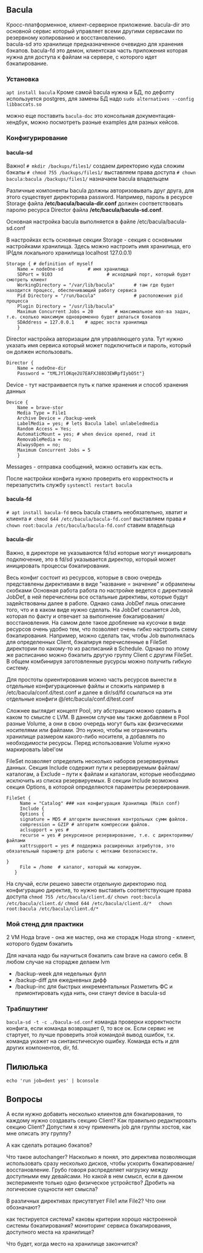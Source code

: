 ## Bacula 
Кросс-платформенное, клиент-серверное приложение. 
bacula-dir это основной сервис который управляет всеми другими сервисами по резервному копированию и восстановлению.  
bacula-sd это хранилище предназначенное очевидно для хранения бэкапов. 
bacula-fd это демон, клиентская часть приложения которая нужна для доступа к файлам на сервере, с которого идет бэкапирование. 

### Установка 
`apt install bacula`
Кроме самой bacula нужна и БД, по дефолту используется postgres, для замены БД надо
`sudo alternatives --config libbaccats.so`

можно еще поставить `bacula-doc` это консольная документация-хендбук, можно посмотреть разные examples для разных кейсов. 

### Конфигурирование

#### bacula-sd

Важно! 
`# mkdir /backups/files1/`    создаем директорию куда сложим бэкапы
`# chmod 755 /backups/files1/`   выставляем права доступа
`# chown bacula:bacula /backups/files1/`   назначаем bacula владельцем

Различные компоненты bacula должны авторизовывать друг друга, для этого существует директорива password. Например, пароль в ресурсе Storage файла **/etc/bacula/bacula-dir.conf** должен соответствовать паролю ресурса Director файла **/etc/bacula/bacula-sd.conf**. 

Основная настройка bacula выполняется в файле 
/etc/bacula/bacula-sd.conf

В настройках есть основные секции
Storage - секция с основными настройками хранилища. Здесь можно настроить имя хранилища, его IP(для локального хранилища localhost 127.0.0.1) 
```
Storage { # definition of myself 
	Name = nodeOne-sd         # имя хранилища  
	SDPort = 9103                    # исходящий порт, который будет смотреть клиент
	WorkingDirectory = "/var/lib/bacula"       # там где будет находится процесс, обеспечивающий работу сервиса    
	Pid Directory = "/run/bacula"              # расположения pid процесса  
	Plugin Directory = "/usr/lib/bacula"     
	Maximum Concurrent Jobs = 20        # максимальное кол-ва задач, т.е. сколько максимум одновременно будет делаться бэкапов
	SDAddress = 127.0.0.1    # адрес хоста хранилища
	}
```

Director настройка авторизации для управляющего узла. Тут нужно указать имя сервиса который может подключиться и пароль, который он должен использовать.   
```
Director { 
	Name = nodeOne-dir 
	Password = "tMLJYlOKqe2U7EAFXJ88O3EWRpfIybO5t"}
```

Device - тут настраивается путь к папке хранения и способ хранения данных
```
Device { 
	Name = brave-stor
	Media Type = File1 
	Archive Device = /backup-week
	LabelMedia = yes; # lets Bacula label unlabeledmedia 
	Random Access = Yes; 
	AutomaticMount = yes; # when device opened, read it 
	RemovableMedia = no; 
	AlwaysOpen = no; 
	Maximum Concurrent Jobs = 5
	}
```

Messages - отправка сообщений, можно оставить как есть. 

После настройки конфига нужно проверить его корректность и перезапустить службу
`systemctl restart bacula` 

#### bacula-fd

`# apt install bacula-fd` весь bacula ставить необязательно, хватит и клиента
`# chmod 644 /etc/bacula/bacula-fd.conf`  выставляем права
`# chown root:bacula /etc/bacula/bacula-fd.conf` ставим владельца

#### bacula-dir 
Важно, в директоре не указываются fd/sd которые могут иницировать подключение, это в fd/sd указывается директор, который  может иницировать процессы бэкапирования. 

Весь конфиг состоит из ресурсов, которые в свою очередь представлены директивами в виде "название = значение" и обрамлены скобками
Основная работа работа по настройке ведется с директивой JobDef, в ней перечислены все остальные директивы, которые будут задействованы далее в работе. Однако сама JobDef лишь описание того, что и в каком виде нужно сделать. На JobDef ссылается Job, которая по факту и отвечает за выполнение бэкапирования/восстановления. 
На самом деле такое дробление на кусочки в виде ресурсов очень удобно тем, что позволяет очень гибко настроить схему бэкапирования. Например, можно сделать так, чтобы Job выполнялась для определенных Client, бэкапируя перечисленные в FileSet директории по какому-то из расписаний в Schedule. Однако по этому же расписанию можно бэкапить другую группу Client с другим FileSet. В общем комбинируя заготовленные русурсы можно получить гибкую систему. 

Для простоты ориентирования можно часть ресурсов вынести в отдельные конфигурационные файлы и сложить например в /etc/bacula/conf.d/test.conf
и далее в dir/sd/fd ссылаться на эти отдельные конфиги 
@/etc/bacula/conf.d/test.conf

Сложнее выглядит концепт Pool, эту абстракцию можно сравить в каком то смысле с LVM. В данном случае мы также добавляем в Pool разные Volume, а они в свою очередь могут быть как физическими носителями или файлами. Это нужно, чтобы не ограничивать хранилище размером какого-либо носителя, а добавлять по необходимости ресурсы. Перед использование Volume нужно маркировать label'ом 

FileSet позволяет определить несколько наборов резервируемых данных. 
Секция Include содержит пути к резервируемым файлам/каталогам, а Exclude – пути к файлам и каталогам, которые необходимо исключить из списка резервируемых. В секции Include возможна секция Options, в которой определяются параметры резервирования.
```
FileSet {
     Name = "Catalog" ### ная конфигурация Хранилища (Main conf)
     Include {
     Options {
     signature = MD5 # алгоритм вычисления контрольных сумм файлов.
     compression = GZIP # алгоритм компрессии файлов.
     aclsupport = yes # 
     recurse = yes # рекурсивное резервирование, т.е. с директориями/файлами 
     xattrsupport = yes # поддержка расширенных атрибутов, это обязательный параметр для работы с метками безопасности.
     
}
     File = /home  # каталог, который мы копируем.
   }
```

На случай, если решено завести отдельную директорию под конфигурацию директив, то нужно выставить соответствующие права доступа
`chmod 755 /etc/bacula/client.d/`
`chown root:bacula /etc/bacula/client.d/`
`chmod 644 /etc/bacula/client.d/*  `
`chown root:bacula /etc/bacula/client.d/*`


### Мой стенд для практики

2 VM
Нода brave - она же мастер, она же сторадж
Нода strong - клиент, которого будем бэкапить 

Для начала надо бы научиться бэкапить сам brave на самого себя. 
В любом случае на сторадже делаем lvm
- /backup-week  для недельных фулл
- /backup-diff     для ежедневных дифф
- /backup-inc      для быстрых инкрементальных 
Разметить ФС и примонтировать куда нить, они станут device в bacula-sd

### Траблшутинг

`bacula-sd -t -c ./bacula-sd.conf` команда проверки корректности конфига, если команда возвращает 0, то все ок. Если сервис не стартует, то лучше проверить этой командой вывод ошибок, т.к. команда укажет на синтакстическую ошибку. Команда есть и для других компонентов, dir, fd. 

## Пилюлька
`echo 'run job=dent yes' | bconsole` 

## Вопросы
А если нужно добавить несколько клиентов для бэкапирования, то каждому нужно создавать секцию Client? Как правильно редактировать секцию Client? 
Допустим я хочу применить job для группы хостов, как мне описать эту группу? 

А как сделать ротацию бэкапов? 

Что такое autochanger? Насколько я понял, это директива позволяющая использовать сразу несколько дисков, чтобы ускорить бэкапирование/восстановление. Грубо говоря распределяет нагрузку между доступными ему девайсами. Но какой в нем смысл, если в данном эксперименте только одно физическое устройство? Дробить на логические сущности нет смысла?  

В различных директивах присутвтует File1 или File2? Что они обозначают? 

как тестируется система? каковы критерии хорошо настроенной системы бэкапирования? мониторинг сервиса бэкапирования, доступного места на хранилище?

Что будет, когда место на хранилище закончится? 
